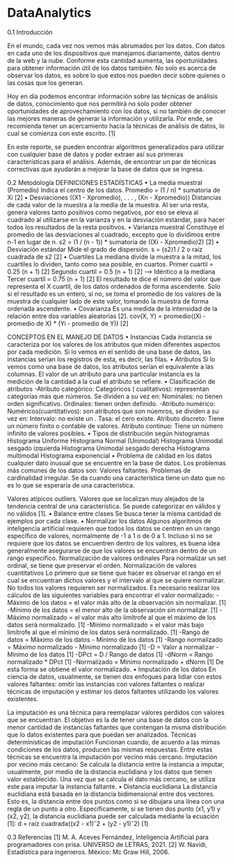 # DataAnalytics

0.1 Introducción

En el mundo, cada vez nos vemos más abrumados por los datos. Con datos en cada uno de
los dispositivos que manejamos diariamente, datos dentro de la web y la nube. Conforme esta
cantidad aumenta, las oportunidades para obtener información útil de los datos también. No solo
es acerca de observar los datos, es sobre lo que estos nos pueden decir sobre quienes o las cosas
que los generan.

Hoy en día podemos encontrar información sobre las técnicas de análisis de datos, conocimiento
que nos permitirá no solo poder obtener oportunidades de aprovechamiento con los datos, si no
también de conocer las mejores maneras de generar la información y utilizarla.
Por ende, se recomienda tener un acercamiento hacia la técnicas de análisis de datos, lo cual se
comienza con este escrito. [1]

En este reporte, se pueden encontrar algoritmos generalizados para utilizar con cualquier base de
datos y poder extraer así sus primeras características para el análisis. Además, de encontrar un
par de técnicas correctivas que ayudarán a mejorar la base de datos que se ingresa.

0.2 Metodología
DEFINICIONES ESTADÍSTICAS
• La media muestral (Promedio)
Indica el centro de los datos.
Promedio = (1 / n) * sumatoria de Xi [2]
• Desviaciones ((X1 - Xpromedio), . . . , (Xn - Xpromedio)) Distancias de cada valor de la muestra
a la media de la muestra. Al ser una resta, genera valores tanto positivos como negativos,
por eso se eleva al cuadrado al utilizarse en la varianza y en la desviación estándar, para
hacer todos los resultados de la resta positivos.
• Varianza muestral Constituye el promedio de las desviaciones al cuadrado, excepto que lo
dividimos entre n-1 en lugar de n.
s2 = (1 / (n - 1)) * sumatoria de ((Xi - Xpromedio)2) [2]
• Desviación estándar Mide el grado de dispersión.
s = (s2)1 / 2 o raíz cuadrada de s2 [2]
• Cuartiles
La mediana divide la muestra a la mitad, los cuartiles lo dividen, tanto como sea posible, en
cuartos.
Primer cuartil = 0.25 (n + 1) [2]
Segundo cuartil = 0.5 (n + 1) [2] –> Idéntico a la mediana
Tercer cuartil = 0.75 (n + 1) [2]
El resultado te dice el número del valor que representa el X cuartil, de los datos ordenados de
forma ascendente.
Solo si el resultado es un entero, si no, se toma el promedio de los valores de la muestra de
cualquier lado de este valor, tomando la muestra de forma ordenada ascendente.
• Covarianza
Es una medida de la intensidad de la relación entre dos variables aleatorias [2].
cov(X, Y) = promedio((Xi - promedio de X) * (Yi - promedio de Y)) [2]

CONCEPTOS EN EL MANEJO DE DATOS
• Instancias
Cada instancia se caracteriza por los valores de los atributos que miden diferentes aspectos
por cada medición. Si lo vemos en el sentido de una base de datos, las instancias serían los
registros de esta, es decir, las filas.
• Atributos
Si lo vemos como una base de datos, los atributos serían el equivalente a las columnas. El
valor de un atributo para una particular instancia es la medición de la cantidad a la cual el
atributo se refiere.
• Clasificación de atributos
-Atributo categórico:
Categóricos ( cualitativos): representan categorías más que números. Se dividen a su vez en:
Nominales: no tienen orden significativo.
Ordinales: tienen orden definido.
-Atributo numérico:
Numéricos(cuantitativos): son atributos que son núemros, se dividen a su vez en:
Intervalo: no existe un .
Tasa: el cero existe.
Atributo discreto: Tiene un número finito o contable de valores.
Atributo continuo: Tiene un número infinito de valores posibles.
• Tipos de distribución según histogramas
Histograma Uniforme
Histograma Normal (Unimodal)
Histograma Unimodal sesgado izquierda
Histograma Unimodal sesgado derecha
Histograma multimodal
Histograma exponencial
• Problema de calidad en los datos cualquier dato inusual que se encuentre en la base de datos.
Los problemas más comunes de los datos son:
Valores faltantes.
Problemas de cardinalidad irregular. Se da cuando una característica tiene un dato que no es lo
que se esperaría de una característica.

Valores atípicos outliers. Valores que se localizan muy alejados de la tendencia central de una
característica. Se puede categorizar en válidos y no válidos [1].
• Balance entre clases
Se busca tener la misma cantidad de ejemplos por cada clase.
• Normalizar los datos
Algunos algoritmos de inteligencia artificial requieren que todos los datos se centren en un rango
específico de valores, normalmente de -1 a 1 o de 0 a 1. Incluso si no se requiere que los datos se
encuentren dentro de los valores, es buena idea generalmente asegurarse de que los valores se
encuentran dentro de un rango específico.
Normalización de valores ordinales
Para normalizar un set ordinal, se tiene que preservar el orden.
Normalización de valores cuantitativos
Lo primero que se tiene que hacer es observar el rango en el cual se encuentran dichos valores y
el intervalo al que se quiere normalizar. No todos los valores requieren ser normalizados.
Es necesario realizar los cálculos de las siguientes variables para encontrar el valor normalizado:
-Máximo de los datos = el valor más alto de la observación sin normalizar. [1]
-Mínimo de los datos = el menor alto de la observación sin normalizar. [1]
-Máximo normalizado = el valor más alto limítrofe al que el máximo de los datos será normalizado.
[1]
-Mínimo normalizado = el valor más bajo limítrofe al que el mínimo de los datos será normalizado.
[1]
-Rango de datos = Máximo de los datos - Mínimo de los datos [1]
-Rango normalizado = Máximo normalizado - Mínimo normalizado [1]
-D = Valor a normalizar - Mínimo de los datos [1]
-DPct = D / Rango de datos [1]
-dNorm = Rango normalizado * DPct [1]
-Normalizado = Mínimo normalizado + dNorm [1]
De esta forma se obtiene el valor normalizado.
• Imputación de los datos
En ciencia de datos, usualmente, se tienen dos enfoques para lidiar con estos valores faltantes:
omitir las instancias con valores faltantes o realizar técnicas de imputación y estimar los datos
faltantes utilizando los valores existentes.

La imputación es una técnica para reemplazar valores perdidos con valores que se encuentran.
El objetivo es la de tener una base de datos con la menor cantidad de instancias faltantes que
contengan la misma distribución que lo datos existentes para que puedan ser analizados.
Técnicas determínisticas de imputación Funcionan cuando, de acuerdo a las mimas condiciones
de los datos, producen las mismas respuestas. Entre estas técnicas se encuentra la imputación por
vecino más cercano.
Imputación por vecino más cercano: Se calcula la distancia entre la instancia a imputar, usualmente,
por medio de la distancia euclidiana y los datos que tienen valor establecido. Una vez que
se calcula el dato más cercano, se utiliza este para imputar la instancia faltante.
• Distancia euclidiana
La distancia euclidiana está basada en la distancia bidimensional entre dos vectores. Esto es, la
distancia entre dos puntos como si se dibujara una línea con una regla de un punto a otro. Específicamente,
si se tienen dos punto (x1, y1) y (x2, y2), la distancia euclidiana puede ser calculada
mediante la ecuación [1]:
d = raíz cuadrada((x2 - x1)ˆ2 + (y2 - y1)ˆ2) [1]

0.3 Referencias
[1] M. A. Aceves Fernández, Inteligencia Artificial para programadores con prisa. UNIVERSO de
LETRAS, 2021.
[2] W. Navidi, Estadística para ingenieros. México: Mc Graw Hill, 2006.
